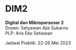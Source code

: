 # DIM2

**Digital dan Mikroporsesor 2** \
Dosen: Setyawan Ajie Sukarno \
PLP: Aris Eko Setiawan 

Jadwal Praktik: 22-26 Mei 2023
